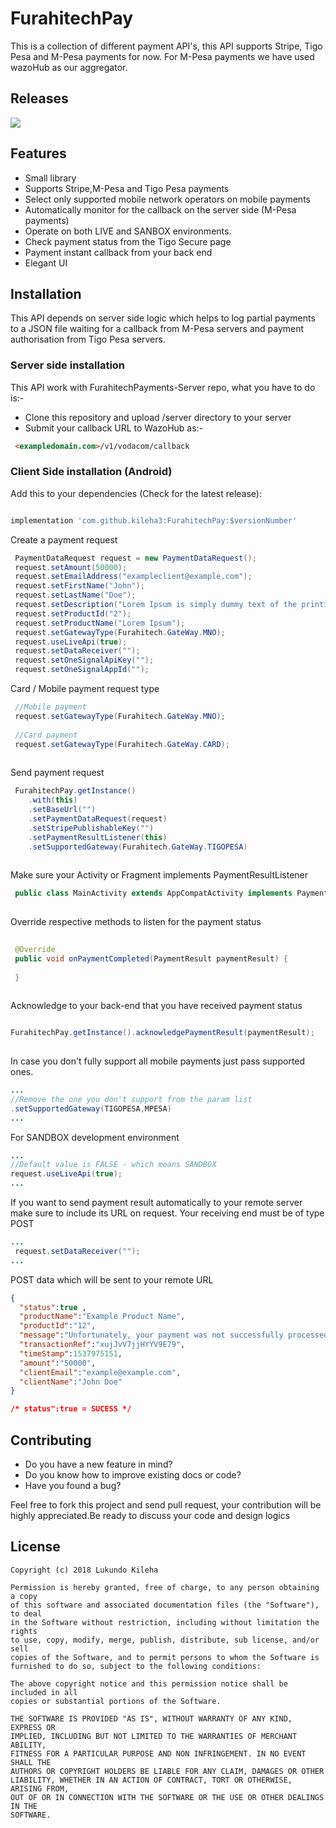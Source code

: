 # FurahitechPay
<p>
This is a collection of different payment API's, this API supports Stripe, Tigo Pesa and M-Pesa payments for now. For M-Pesa payments we have used wazoHub as our aggregator.
</p>

## Releases <a name="releases"></a>
[![](https://jitpack.io/v/kileha3/FurahitechPay.svg)](https://jitpack.io/#kileha3/FurahitechPay)



## Features <a name="features"></a>
* Small library
* Supports Stripe,M-Pesa and Tigo Pesa payments
* Select only supported mobile network operators on mobile payments
* Automatically monitor for the callback on the server side (M-Pesa payments)
* Operate on both LIVE and SANBOX environments.
* Check payment status from the Tigo Secure page
* Payment instant callback from your back end
* Elegant UI

## Installation <a name="installation"></a>
This API depends on server side logic which helps to log partial payments to a JSON file waiting for a callback from M-Pesa servers and payment authorisation from Tigo Pesa servers.

### Server side installation

This API work with FurahitechPayments-Server repo, what you have to do is:-<br/>
* Clone this repository and upload /server directory to your server
* Submit your callback URL to WazoHub as:-

```html
 <exampledomain.com>/v1/vodacom/callback
```


### Client Side installation (Android)
Add this to your dependencies (Check for the latest release):
```groovy

implementation 'com.github.kileha3:FurahitechPay:$versionNumber'

```

Create a payment request
```java
 PaymentDataRequest request = new PaymentDataRequest();
 request.setAmount(50000);
 request.setEmailAddress("exampleclient@example.com");
 request.setFirstName("John");
 request.setLastName("Doe");
 request.setDescription("Lorem Ipsum is simply dummy text of the printing and typesetting industry");
 request.setProductId("2");
 request.setProductName("Lorem Ipsum");
 request.setGatewayType(Furahitech.GateWay.MNO);
 request.useLiveApi(true);
 request.setDataReceiver("");
 request.setOneSignalApiKey("");
 request.setOneSignalAppId("");
```

Card / Mobile payment request type
```java
 //Mobile payment
 request.setGatewayType(Furahitech.GateWay.MNO);
 
 //Card payment
 request.setGatewayType(Furahitech.GateWay.CARD);
 
```

Send payment request
```java
 FurahitechPay.getInstance()
    .with(this)
    .setBaseUrl("")
    .setPaymentDataRequest(request)
    .setStripePublishableKey("")
    .setPaymentResultListener(this)
    .setSupportedGateway(Furahitech.GateWay.TIGOPESA)
 
```

Make sure your Activity or Fragment implements PaymentResultListener
```java
 public class MainActivity extends AppCompatActivity implements PaymentResultListener
 
```

Override respective methods to listen for the payment status
```java
 
 @Override
 public void onPaymentCompleted(PaymentResult paymentResult) {
    
 }
     
```

Acknowledge to your back-end that you have received payment status
```java

FurahitechPay.getInstance().acknowledgePaymentResult(paymentResult);
     
```


In case you don't fully support all mobile payments just pass supported ones.
```java
...
//Remove the one you don't support from the param list
.setSupportedGateway(TIGOPESA,MPESA)
...
```

For SANDBOX development environment
```java
... 
//Default value is FALSE - which means SANDBOX
request.useLiveApi(true);
...
```
If you want to send payment result
 automatically to your remote server make sure to include its URL on request. Your receiving end must be of type POST
```java
... 
 request.setDataReceiver("");
...
```

POST data which will be sent to your remote URL
```json
{
  "status":true ,
  "productName":"Example Product Name",
  "productId":"12",
  "message":"Unfortunately, your payment was not successfully processed by FurahitechPay<\/b>",
  "transactionRef":"xujJvV7jjHYYV9E79",
  "timeStamp":1537975151,
  "amount":"50000",
  "clientEmail":"example@example.com",
  "clientName":"John Doe"
}

/* status":true = SUCESS */


```
## Contributing <a name="contribute"></a>
* Do you have a new feature in mind?
* Do you know how to improve existing docs or code?
* Have you found a bug?

Feel free to fork this project and send pull request, your contribution will be highly appreciated.Be ready to discuss your code and design logics

## License <a name="license"></a>

    Copyright (c) 2018 Lukundo Kileha

    Permission is hereby granted, free of charge, to any person obtaining a copy
    of this software and associated documentation files (the "Software"), to deal
    in the Software without restriction, including without limitation the rights
    to use, copy, modify, merge, publish, distribute, sub license, and/or sell
    copies of the Software, and to permit persons to whom the Software is
    furnished to do so, subject to the following conditions:

    The above copyright notice and this permission notice shall be included in all
    copies or substantial portions of the Software.

    THE SOFTWARE IS PROVIDED "AS IS", WITHOUT WARRANTY OF ANY KIND, EXPRESS OR
    IMPLIED, INCLUDING BUT NOT LIMITED TO THE WARRANTIES OF MERCHANT ABILITY,
    FITNESS FOR A PARTICULAR PURPOSE AND NON INFRINGEMENT. IN NO EVENT SHALL THE
    AUTHORS OR COPYRIGHT HOLDERS BE LIABLE FOR ANY CLAIM, DAMAGES OR OTHER
    LIABILITY, WHETHER IN AN ACTION OF CONTRACT, TORT OR OTHERWISE, ARISING FROM,
    OUT OF OR IN CONNECTION WITH THE SOFTWARE OR THE USE OR OTHER DEALINGS IN THE
    SOFTWARE.



